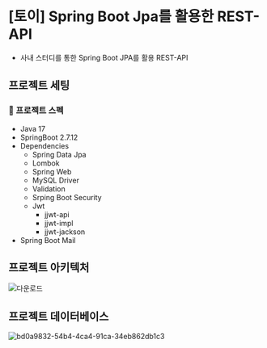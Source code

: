 # [토이] Spring Boot Jpa를 활용한 REST-API
- 사내 스터디를 통한 Spring Boot JPA를 활용 REST-API

## 프로젝트 세팅
### 📌 프로젝트 스펙
- Java 17
- SpringBoot 2.7.12
- Dependencies 
  - Spring Data Jpa
  - Lombok
  - Spring Web
  - MySQL Driver
  - Validation
  - Srping Boot Security
  - Jwt
    - jjwt-api
    - jjwt-impl
    - jjwt-jackson
- Spring Boot Mail 
   
## 프로젝트 아키텍처
![다운로드](https://github.com/94-c/study_spring-boot-filte-demo/assets/79362952/25f4403d-ebf4-4b38-8214-be9a016e2920)

## 프로젝트 데이터베이스
![bd0a9832-54b4-4ca4-91ca-34eb862db1c3](https://github.com/94-c/study_spring-boot-filte-demo/assets/79362952/e4c112ba-4aa0-4732-9912-111fc596aac8)
